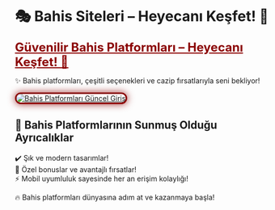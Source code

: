 # 🎭 Bahis Siteleri – Heyecanı Keşfet! 🌟  

<a href="http://www.redly.vip/3A5tsFl" title="Bahis Platformları Güncel Giriş" style="color: #8b0000; font-size: 24px; font-weight: bold;">Güvenilir Bahis Platformları – Heyecanı Keşfet! 🌟</a>  

✨ Bahis platformları, çeşitli seçenekleri ve cazip fırsatlarıyla seni bekliyor!  

<a href="http://www.redly.vip/3A5tsFl" title="Bahis Platformları Güncel Giriş">  
<img src="https://i.ibb.co/BtMhhf6/g-venligiris.jpg" alt="Bahis Platformları Güncel Giriş" style="max-width: 100%; border: 3px solid #8b0000; border-radius: 15px; box-shadow: 0px 0px 15px rgba(139, 0, 0, 0.8);">  
</a>  

## 🚀 Bahis Platformlarının Sunmuş Olduğu Ayrıcalıklar  
✔️ Şık ve modern tasarımlar!  
🎁 Özel bonuslar ve avantajlı fırsatlar!  
⚡️ Mobil uyumluluk sayesinde her an erişim kolaylığı!  

🔥 Bahis platformları dünyasına adım at ve kazanmaya başla!
